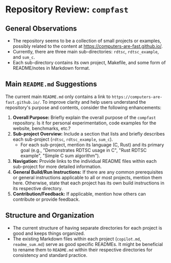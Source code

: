 # Repository Review: `compfast`

## General Observations

* The repository seems to be a collection of small projects or examples, possibly related to the content at https://computers-are-fast.github.io/.
* Currently, there are three main sub-directories: `rdtsc`, `rdtsc_example`, and `sum_c`.
* Each sub-directory contains its own project, Makefile, and some form of README/notes in Markdown format.

## Main `README.md` Suggestions

The current main `README.md` only contains a link to `https://computers-are-fast.github.io/`. To improve clarity and help users understand the repository's purpose and contents, consider the following enhancements:

1.  **Overall Purpose:** Briefly explain the overall purpose of the `compfast` repository. Is it for personal experimentation, code examples for the website, benchmarks, etc.?
2.  **Sub-project Overview:** Include a section that lists and briefly describes each sub-project (`rdtsc`, `rdtsc_example`, `sum_c`).
    *   For each sub-project, mention its language (C, Rust) and its primary goal (e.g., "Demonstrates RDTSC usage in C", "Rust RDTSC example", "Simple C sum algorithm").
3.  **Navigation:** Provide links to the individual README files within each sub-project for more detailed information.
4.  **General Build/Run Instructions:** If there are any common prerequisites or general instructions applicable to all or most projects, mention them here. Otherwise, state that each project has its own build instructions in its respective directory.
5.  **Contribution/Feedback:** If applicable, mention how others can contribute or provide feedback.

## Structure and Organization

* The current structure of having separate directories for each project is good and keeps things organized.
* The existing Markdown files within each project (`copilot.md`, `readme_sum.md`) serve as good specific READMEs. It might be beneficial to rename them to `README.md` within their respective directories for consistency and standard practice.
